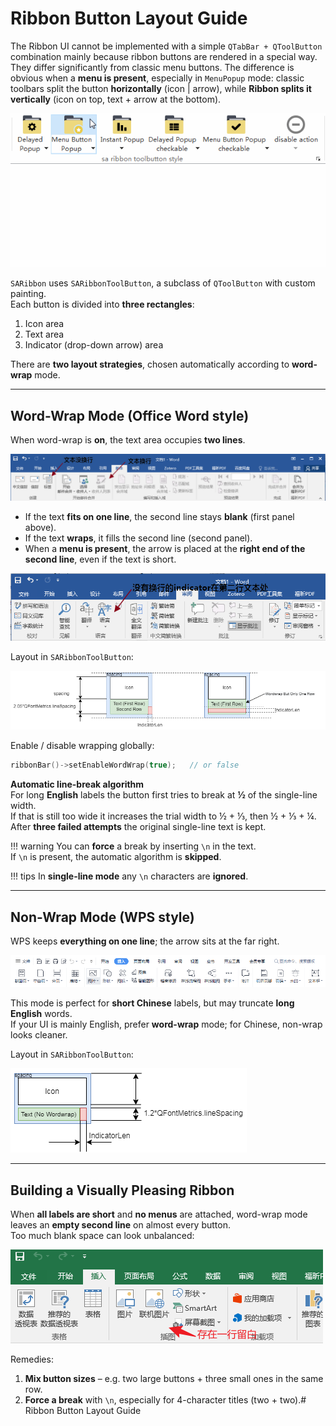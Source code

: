 # Ribbon Button Layout Guide

The Ribbon UI cannot be implemented with a simple `QTabBar + QToolButton` combination mainly because ribbon buttons are rendered in a special way. They differ significantly from classic menu buttons. The difference is obvious when a **menu is present**, especially in `MenuPopup` mode: classic toolbars split the button **horizontally** (icon | arrow), while **Ribbon splits it vertically** (icon on top, text + arrow at the bottom).

![ribbon-toolbutton](../../assets/pic/ribbon-toolbutton.gif)

`SARibbon` uses `SARibbonToolButton`, a subclass of `QToolButton` with custom painting.  
Each button is divided into **three rectangles**:

1. Icon area  
2. Text area  
3. Indicator (drop-down arrow) area  

There are **two layout strategies**, chosen automatically according to **word-wrap** mode.

---

## Word-Wrap Mode (Office Word style)

When word-wrap is **on**, the text area occupies **two lines**.

![office-word-wrodwrap](../../assets/pic/office-word-wrodwrap.png)

- If the text **fits on one line**, the second line stays **blank** (first panel above).  
- If the text **wraps**, it fills the second line (second panel).  
- When a **menu is present**, the arrow is placed at the **right end of the second line**, even if the text is short.

![office-word-wrodwrap2](../../assets/pic/office-word-wrodwrap2.png)

Layout in `SARibbonToolButton`:

![ribbon-toolbutton-largebutton](../../assets/pic/ribbon-toolbutton-largebutton.png)

Enable / disable wrapping globally:

```cpp
ribbonBar()->setEnableWordWrap(true);   // or false
```

**Automatic line-break algorithm**  
For long **English** labels the button first tries to break at **½** of the single-line width.  
If that is still too wide it increases the trial width to ½ + ⅓, then ½ + ⅓ + ¼.  
After **three failed attempts** the original single-line text is kept.

!!! warning
    You can **force** a break by inserting `\n` in the text.  
    If `\n` is present, the automatic algorithm is **skipped**.

!!! tips
    In **single-line mode** any `\n` characters are **ignored**.

---

## Non-Wrap Mode (WPS style)

WPS keeps **everything on one line**; the arrow sits at the far right.

![wps-word-nowrodwrap](../../assets/pic/wps-word-nowrodwrap.png)

This mode is perfect for **short Chinese** labels, but may truncate **long English** words.  
If your UI is mainly English, prefer **word-wrap** mode; for Chinese, non-wrap looks cleaner.

Layout in `SARibbonToolButton`:

![ribbon-toolbutton-largebutton-nowordwrap](../../assets/pic/ribbon-toolbutton-largebutton-nowordwrap.png)

---

## Building a Visually Pleasing Ribbon

When **all labels are short** and **no menus** are attached, word-wrap mode leaves an **empty second line** on almost every button.  
Too much blank space can look unbalanced:

![office-excel-oneline-spacing](../../assets/pic/office-excel-oneline-spacing.png)

Remedies:

1. **Mix button sizes** – e.g. two large buttons + three small ones in the same row.  
2. **Force a break** with `\n`, especially for 4-character titles (two + two).# Ribbon Button Layout Guide
